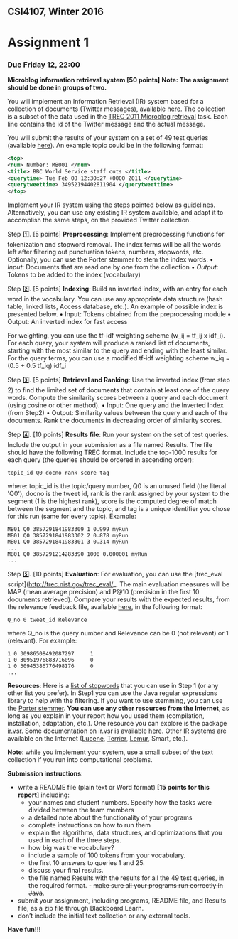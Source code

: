 ## CSI4107, Winter 2016
# Assignment 1
### Due Friday 12, 22:00
**Microblog information retrieval system [50 points]**
**Note: The assignment should be done in groups of two.**

You will implement an Information Retrieval (IR) system based for a collection of documents (Twitter messages), available [here](http://www.site.uottawa.ca/~diana/csi4107/A1_2016/Trec_microblog11.txt). The collection is a subset of the data used in the [TREC 2011 Microblog retrieval](https://sites.google.com/site/microblogtrack/2011-guidelines) task. Each line contains the id of the Twitter message and the actual message.

You will submit the results of your system on a set of 49 test queries (available [here](http://www.site.uottawa.ca/~diana/csi4107/A1_2016/topics_MB1-49.txt)).
An example topic could be in the following format:
```xml
<top>
<num> Number: MB001 </num>
<title> BBC World Service staff cuts </title>
<querytime> Tue Feb 08 12:30:27 +0000 2011 </querytime>
<querytweettime> 34952194402811904 </querytweettime>
</top>
```
Implement your IR system using the steps pointed below as guidelines. Alternatively, you can use any existing IR system available, and adapt it to accomplish the same steps, on the provided Twitter collection.

Step :one:. [5 points] **Preprocessing**: Implement preprocessing functions for tokenization and stopword removal. The index terms will be all the words left after filtering out punctuation tokens, numbers, stopwords, etc. Optionally, you can use the Porter stemmer to stem the index words.
  • _Input_: Documents that are read one by one from the collection
  • _Output_: Tokens to be added to the index (vocabulary)

Step :two:. [5 points] **Indexing**: Build an inverted index, with an entry for each word in the vocabulary. You can use any appropriate data structure (hash table, linked lists, Access database, etc.). An example of possible index is presented below.
• Input: Tokens obtained from the preprocessing module
• Output: An inverted index for fast access

  For weighting, you can use the tf-idf weighting scheme (w_ij = tf_ij x idf_i). For each query, your system will produce a ranked list of documents, starting with the most similar to the query and ending with the least similar. For the query terms, you can use a modified tf-idf weighting scheme w_iq = (0.5 + 0.5 tf_iq)·idf_i

Step :three:. [5 points] **Retrieval and Ranking**: Use the inverted index (from step 2) to find the limited set of documents that contain at least one of the query words. Compute the similarity scores between a query and each document (using cosine or other method).
• Input: One query and the Inverted Index (from Step2)
• Output: Similarity values between the query and each of the documents. Rank the documents in
decreasing order of similarity scores.

Step :four:. [10 points] **Results file**: Run your system on the set of test queries. Include the output in your submission as a file named Results.
The file should have the following TREC format. Include the top-1000 results for each query (the queries should be ordered in ascending order):
```
topic_id Q0 docno rank score tag
```
where: topic_id is the topic/query number, Q0 is an unused field (the literal 'Q0'), docno is the tweet id, rank is the rank assigned by your system to the segment (1 is the highest rank), score is the computed degree of match between the segment and the topic, and tag is a unique identifier you chose for this run (same for every topic). Example:
```
MB01 Q0 3857291841983309 1 0.999 myRun
MB01 Q0 3857291841983302 2 0.878 myRun
MB01 Q0 3857291841983301 3 0.314 myRun
...
MB01 Q0 3857291214283390 1000 0.000001 myRun
...
```

Step :five:. [10 points] **Evaluation**:
For evaluation, you can use the [trec_eval script](http://trec.nist.gov/trec_eval/_. The main evaluation measures will be MAP (mean average precision) and P@10 (precision in the first 10 documents retrieved). Compare your results with the expected
results, from the relevance feedback file, available [here](http://www.site.uottawa.ca/~diana/csi4107/A1_2016/Trec_microblog11-qrels.txt), in the following format:
```
Q_no 0 tweet_id Relevance
```

where Q_no is the query number and Relevance can be 0 (not relevant) or 1 (relevant). For example:
```
1 0 30986508492087297     1
1 0 30951976883716096     0
1 0 30945386776498176     0
...
```
**Resources**: Here is a [list of stopwords](http://www.site.uottawa.ca/~diana/csi5180/StopWords) that you can use in Step 1 (or any other list you prefer). In Step1 you can use the Java regular expressions library to help with the filtering. If you want to use stemming, you can use the [Porter stemmer](http://tartarus.org/~martin/PorterStemmer/).
**You can use any other resources from the Internet**, as long as you explain in your report how you used them (compilation, installation, adaptation, etc.).
One resource you can explore is the package [ir.vsr](http://www.cs.utexas.edu/users/mooney/ir-course/ir.jar). Some documentation on ir.vsr is available [here](http://www.cs.utexas.edu/users/mooney/ir-course/doc/index.html). Other IR systems are available on the Internet ([Lucene](http://lucene.apache.org), [Terrier](http://terrier.org), [Lemur](http://www.lemurproject.org), Smart, etc.).

**Note**: while you implement your system, use a small subset of the text collection if you run into computational problems.

**Submission instructions**:
- write a README file (plain text or Word format) **[15 points for this report]** including:
  * your names and student numbers. Specify how the tasks were divided between the team members
  * a detailed note about the functionality of your programs
  * complete instructions on how to run them
  * explain the algorithms, data structures, and optimizations that you used in each of the three steps.
  * how big was the vocabulary?
  * include a sample of 100 tokens from your vocabulary.
  * the first 10 answers to queries 1 and 25.
  * discuss your final results.
  * the file named Results with the results for all the 49 test queries, in the required format. - ~~make sure all your programs run correctly in Java~~.
- submit your assignment, including programs, README file, and Results file, as a zip file through Blackboard Learn.
- don’t include the initial text collection or any external tools.

**Have fun!!!**
